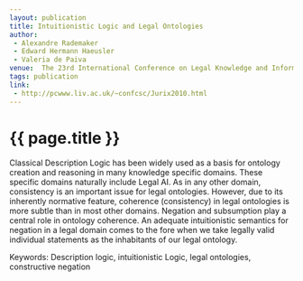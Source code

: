 ```yaml
---
layout: publication
title: Intuitionistic Logic and Legal Ontologies
author:
 - Alexandre Rademaker
 - Edward Hermann Haeusler
 - Valeria de Paiva
venue:  The 23rd International Conference on Legal Knowledge and Information Systems, 2010 and Frontiers in Artificial Intelligence and Applications, 2010
tags: publication
link:
 - http://pcwww.liv.ac.uk/~confcsc/Jurix2010.html 
---
```


{{ page.title }}
================
 
Classical Description Logic has been widely used as a basis for
ontology creation and reasoning in many knowledge specific
domains. These specific domains naturally include Legal AI. As in any
other domain, consistency is an important issue for legal ontologies.
However, due to its inherently normative feature, coherence
(consistency) in legal ontologies is more subtle than in most other
domains. Negation and subsumption play a central role in ontology
coherence. An adequate intuitionistic semantics for negation in a
legal domain comes to the fore when we take legally valid individual
statements as the inhabitants of our legal ontology.

Keywords: Description logic, intuitionistic Logic, legal ontologies, constructive negation
